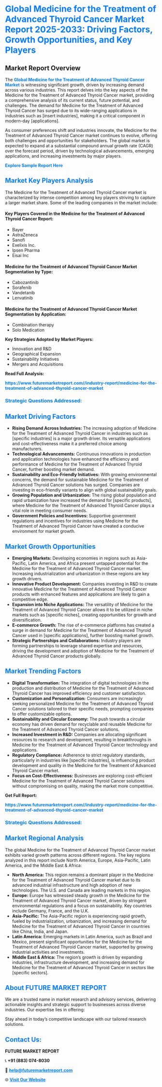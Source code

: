 <h1 style="color: #007BFF;">Global Medicine for the Treatment of Advanced Thyroid Cancer Market Report 2025-2033: Driving Factors, Growth Opportunities, and Key Players</h1>

<section id="overview">
<h2>Market Report Overview</h2>
<p>The <a href="https://www.futuremarketreport.com//industry-report/medicine-for-the-treatment-of-advanced-thyroid-cancer-market" style="color: #007BFF; text-decoration: none;"><strong>Global Medicine for the Treatment of Advanced Thyroid Cancer Market</strong></a> is witnessing significant growth, driven by increasing demand across various industries. This report delves into the key aspects of the Medicine for the Treatment of Advanced Thyroid Cancer market, providing a comprehensive analysis of its current status, future potential, and challenges. The demand for Medicine for the Treatment of Advanced Thyroid Cancer has surged due to its wide-ranging applications in industries such as [insert industries], making it a critical component in modern-day [applications].</p>
<p>As consumer preferences shift and industries innovate, the Medicine for the Treatment of Advanced Thyroid Cancer market continues to evolve, offering both challenges and opportunities for stakeholders. The global market is expected to expand at a substantial compound annual growth rate (CAGR) over the forecast period, driven by technological advancements, emerging applications, and increasing investments by major players.</p>
</section>

<section id="overview">
<p><a href="https://www.futuremarketreport.com//request-sample/reportId=50280" style="color: #007BFF; text-decoration: none;"><strong>Explore Sample Report Here</strong></a></p>
</section>

<section id="key-players">
<h2 style="color: #007BFF;">Market Key Players Analysis</h2>
<p>The Medicine for the Treatment of Advanced Thyroid Cancer market is characterized by intense competition among key players striving to capture a larger market share. Some of the leading companies in the market include:</p>
<h4>Key Players Covered in the Medicine for the Treatment of Advanced Thyroid Cancer Report:</h4>
<ul><li>Bayer</li><li>AstraZeneca</li><li>Sanofi</li><li>Exelixis Inc.</li><li>Ipsen Pharma</li><li>Eisai Inc</li></ul>
<h4>Medicine for the Treatment of Advanced Thyroid Cancer Market Segmentation by Type:</h4>
<ul><li>Cabozantinib</li><li>Sorafenib</li><li>Vandetanib</li><li>Lenvatinib</li></ul>

<h4>Medicine for the Treatment of Advanced Thyroid Cancer Market Segmentation by Application:</h4>
<ul><li>Combination therapy</li><li>Solo Medication</li></ul>
<p><strong>Key Strategies Adopted by Market Players:</strong></p>
<ul>
<li>Innovation and R&D</li>
<li>Geographical Expansion</li>
<li>Sustainability Initiatives</li>
<li>Mergers and Acquisitions</li>
</ul>
</section>

<section>
<p><strong>Read Full Analysis: </strong></p><a href="https://www.futuremarketreport.com//industry-report/medicine-for-the-treatment-of-advanced-thyroid-cancer-market" style="color: #007BFF; text-decoration: none;"><strong>https://www.futuremarketreport.com//industry-report/medicine-for-the-treatment-of-advanced-thyroid-cancer-market</strong></a>
<h3 style="color: #007BFF;">Strategic Questions Addressed:</h3>
</section>

<section id="driving-factors">
<h2 style="color: #007BFF;">Market Driving Factors</h2>
<ul>
<li><strong>Rising Demand Across Industries:</strong> The increasing adoption of Medicine for the Treatment of Advanced Thyroid Cancer in industries such as [specific industries] is a major growth driver. Its versatile applications and cost-effectiveness make it a preferred choice among manufacturers.</li>
<li><strong>Technological Advancements:</strong> Continuous innovations in production and application technologies have enhanced the efficiency and performance of Medicine for the Treatment of Advanced Thyroid Cancer, further boosting market demand.</li>
<li><strong>Sustainability and Eco-Friendly Initiatives:</strong> With growing environmental concerns, the demand for sustainable Medicine for the Treatment of Advanced Thyroid Cancer solutions has surged. Companies are investing in eco-friendly variants to align with global sustainability goals.</li>
<li><strong>Growing Population and Urbanization:</strong> The rising global population and rapid urbanization have increased the demand for [specific products], where Medicine for the Treatment of Advanced Thyroid Cancer plays a vital role in meeting consumer needs.</li>
<li><strong>Government Policies and Incentives:</strong> Supportive government regulations and incentives for industries using Medicine for the Treatment of Advanced Thyroid Cancer have created a conducive environment for market growth.</li>
</ul>
</section>

<section id="growth-opportunities">
<h2 style="color: #007BFF;">Market Growth Opportunities</h2>
<ul>
<li><strong>Emerging Markets:</strong> Developing economies in regions such as Asia-Pacific, Latin America, and Africa present untapped potential for the Medicine for the Treatment of Advanced Thyroid Cancer market. Increasing industrialization and urbanization in these regions are key growth drivers.</li>
<li><strong>Innovative Product Development:</strong> Companies investing in R&D to create innovative Medicine for the Treatment of Advanced Thyroid Cancer products with enhanced features and applications are likely to gain a competitive edge.</li>
<li><strong>Expansion into Niche Applications:</strong> The versatility of Medicine for the Treatment of Advanced Thyroid Cancer allows it to be utilized in niche markets such as [specific niches], creating opportunities for growth and diversification.</li>
<li><strong>E-commerce Growth:</strong> The rise of e-commerce platforms has created a surge in demand for Medicine for the Treatment of Advanced Thyroid Cancer used in [specific applications], further boosting market growth.</li>
<li><strong>Strategic Partnerships and Collaborations:</strong> Industry players are forming partnerships to leverage shared expertise and resources, driving the development and adoption of Medicine for the Treatment of Advanced Thyroid Cancer products globally.</li>
</ul>
</section>

<section id="trending-factors">
<h2 style="color: #007BFF;">Market Trending Factors</h2>
<ul>
<li><strong>Digital Transformation:</strong> The integration of digital technologies in the production and distribution of Medicine for the Treatment of Advanced Thyroid Cancer has improved efficiency and customer satisfaction.</li>
<li><strong>Customization and Personalization:</strong> Consumers are increasingly seeking personalized Medicine for the Treatment of Advanced Thyroid Cancer solutions tailored to their specific needs, prompting companies to offer customizable options.</li>
<li><strong>Sustainability and Circular Economy:</strong> The push towards a circular economy has driven demand for recyclable and reusable Medicine for the Treatment of Advanced Thyroid Cancer solutions.</li>
<li><strong>Increased Investment in R&D:</strong> Companies are allocating significant resources to research and development, resulting in breakthroughs in Medicine for the Treatment of Advanced Thyroid Cancer technology and applications.</li>
<li><strong>Regulatory Compliance:</strong> Adherence to strict regulatory standards, particularly in industries like [specific industries], is influencing product development and quality in the Medicine for the Treatment of Advanced Thyroid Cancer market.</li>
<li><strong>Focus on Cost-Effectiveness:</strong> Businesses are exploring cost-efficient Medicine for the Treatment of Advanced Thyroid Cancer solutions without compromising on quality, making the market more competitive.</li>
</ul>
</section>

<section>
<p><strong>Get Full Report: </strong></p><a href="https://www.futuremarketreport.com//industry-report/medicine-for-the-treatment-of-advanced-thyroid-cancer-market" style="color: #007BFF; text-decoration: none;"><strong>https://www.futuremarketreport.com//industry-report/medicine-for-the-treatment-of-advanced-thyroid-cancer-market</strong></a>
<h3 style="color: #007BFF;">Strategic Questions Addressed:</h3>
</section>


<section id="regional-analysis">
<h2 style="color: #007BFF;">Market Regional Analysis</h2>
<p>The global Medicine for the Treatment of Advanced Thyroid Cancer market exhibits varied growth patterns across different regions. The key regions analyzed in this report include North America, Europe, Asia-Pacific, Latin America, and the Middle East & Africa:</p>
<ul>
<li><strong>North America:</strong> This region remains a dominant player in the Medicine for the Treatment of Advanced Thyroid Cancer market due to its advanced industrial infrastructure and high adoption of new technologies. The U.S. and Canada are leading markets in this region.</li>
<li><strong>Europe:</strong> Europe has witnessed steady growth in the Medicine for the Treatment of Advanced Thyroid Cancer market, driven by stringent environmental regulations and a focus on sustainability. Key countries include Germany, France, and the U.K.</li>
<li><strong>Asia-Pacific:</strong> The Asia-Pacific region is experiencing rapid growth, fueled by industrialization, urbanization, and increasing demand for Medicine for the Treatment of Advanced Thyroid Cancer in countries like China, India, and Japan.</li>
<li><strong>Latin America:</strong> Emerging markets in Latin America, such as Brazil and Mexico, present significant opportunities for the Medicine for the Treatment of Advanced Thyroid Cancer market, supported by growing industrial activities and investments.</li>
<li><strong>Middle East & Africa:</strong> The region’s growth is driven by expanding industries, infrastructure development, and increasing demand for Medicine for the Treatment of Advanced Thyroid Cancer in sectors like [specific sectors].</li>
</ul>
</section>

<footer>
<h2 style="color: #007BFF;">About FUTURE MARKET REPORT</h2>
<p>We are a trusted name in market research and advisory services, delivering actionable insights and strategic support to businesses across diverse industries. Our expertise lies in offering:</p>

<p>Stay ahead in today’s competitive landscape with our tailored research solutions.</p>

<h2 style="color: #007BFF;">Contact Us:</h2>
<p><strong>FUTURE MARKET REPORT</strong></p>
<p>📞 <strong>+91 (883) 074-8030</strong></p>
<p>📧 <strong><a href="mailto:help@futuremarketreport.com" style="color: #007BFF;">help@futuremarketreport.com</a></strong></p>
<p>🌐 <strong><a href="https://www.futuremarketreport.com/" style="color: #007BFF;">Visit Our Website</a></strong></p>
</footer>